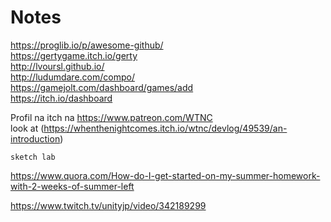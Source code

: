 # Notes

https://proglib.io/p/awesome-github/  
https://gertygame.itch.io/gerty  
http://lvoursl.github.io/  
http://ludumdare.com/compo/  
https://gamejolt.com/dashboard/games/add  
https://itch.io/dashboard


Profil na itch
na https://www.patreon.com/WTNC  
look at (https://whenthenightcomes.itch.io/wtnc/devlog/49539/an-introduction)

  
    sketch lab

  
  https://www.quora.com/How-do-I-get-started-on-my-summer-homework-with-2-weeks-of-summer-left
  
  https://www.twitch.tv/unityjp/video/342189299
